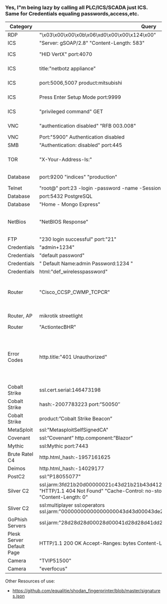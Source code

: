 ### Yes, I"m being lazy by calling all PLC/ICS/SCADA just ICS. Same for Credentials equaling passwords,access,etc.

|Category|Query|Explanation|More|
|----|----|----|----|
|RDP|"\x03\x00\x00\x0b\x06\xd0\x00\x00\x124\x00"|Windows RDP. Usually protected by a 2nd login||
|ICS|"Server: gSOAP/2.8" "Content-Length: 583"|Charging stations for EV||
|ICS|"HID VertX" port:4070|networked access controller with a multi-door access control panel|https://www.hidglobal.com/products/v10000|
|ICS|title:"netbotz appliance"|Used to control building automation or network closets|https://www.apc.com/us/en/product-range/61832-netbotz-400/|
|ICS|port:5006,5007 product:mitsubishi|CPU # identifies the model of the PLC. |[https://www.tkkcorporation.com/mitsubishi/q-series-plc.htm](https://emea.mitsubishielectric.com/fa/products/cnt/plc/plcq/cpu/cpu/q03udvcpu.html#downloads)|
|ICS|Press Enter Setup Mode port:9999|Lantronix devices with admin interface open, NO PASSWORD required.|https://www.lantronix.com/products-class/serial-to-ethernet-device-servers/|
|ICS|"privileged command" GET|Damn fuel pump connected to the internet allowing access to its command line interface...||
|VNC|"authentication disabled" "RFB 003.008"|VNC ... version 3.3?. Regardless, no authentication|https://www.exploit-db.com/exploits/36932|
|VNC|Port:"5900" Authentication disabled|Also VNC with no authentication||
|SMB|"Authentication: disabled" port:445|SMB with no authentication||
|TOR|"X-Your-Address-Is:"|Can also use http.title:"This is a Tor Exit Router" or http.title:"Onion router" as well but this capture more of them in one search.||
|Database|port:9200 "indices" "production"|Elastic Search critical indices are accessible to the internet|https://www.elastic.co/guide/en/elasticsearch/reference/current/important-settings.html|
|Telnet|"root@" port:23 -login -password -name -Session|already logged in as root...||
|Database|port:5432 PostgreSQL|PostgreSQL database||
|Database|"Home - Mongo Express"|Open Mongo Express Panels||
|NetBios|"NetBIOS Response"|NetBIOS service running and accessible on the Internet. These services have the potential to be used in amplification attacks by criminals that wish to perform denial of service attacks.|https://www.chrislockard.net/posts/netbios-name-spoofing-and-smb/|
|FTP|"230 login successful" port:"21"|FTP services without logins||
|Credentials|"admin+1234"|Default credentials listed in banner||
|Credentials| "default password"|Default credentials. Normally hacked||
|Credentials|" Default  Name:admin  Password:1234 "|Default credentials. Normally hacked||
|Credentials|html:"def_wirelesspassword"|default credentials again.||
|Router|"Cisco_CCSP_CWMP_TCPCR"|The cookie usually gives away version and path information. use banner grabbing in order to find network hosts that are running versions of applications and operating systems with known exploits |https://www.cisco.com/c/en/us/products/cloud-systems-management/media-gateway-controller-node-manager/index.html|
|Router, AP|mikrotik streetlight|Let's cry together. These are street lights that are also access points ...|
|Router|"ActiontecBHR"|Actiontech routers|passwords for different modles are here: https://portforward.com/actiontec/passwords/|
|Error Codes|http.title:"401 Unauthorized" |The server generating a 401 response MUST send a WWW-Authenticate header field containing at least one challenge applicable to the target resource. I normally combine this with negation to remove unwanted hits, use ports or county codes. The point to this search is authenication was POSSIBLE but didn't happen because the wrong thing was sent.|https://kinsta.com/knowledgebase/401-error/
|Cobalt Strike|ssl.cert.serial:146473198|Default SSL cert||
|Cobalt Strike|hash:-2007783223 port:”50050″|Hash for Cobalt Strike and its port||
|Cobalt Strike|product:”Cobalt Strike Beacon”||Just by name, because ...|https://github.com/MichaelKoczwara/Awesome-CobaltStrike-Defence|
|MetaSploit|ssl:"MetasploitSelfSignedCA"||https://medium.com/@michaelkoczwara/hunting-c2-with-shodan-223ca250d06f|
|Covenant|ssl:”Covenant” http.component:”Blazor”||https://medium.com/@michaelkoczwara/hunting-c2-with-shodan-223ca250d06f|
|Mythic|ssl:Mythic port:7443||https://medium.com/@michaelkoczwara/hunting-c2-with-shodan-223ca250d06f|
|Brute Ratel C4|http.html_hash:-1957161625|https://medium.com/@michaelkoczwara/hunting-c2-with-shodan-223ca250d06f|
|Deimos|http.html_hash:-14029177||https://medium.com/@michaelkoczwara/hunting-c2-with-shodan-223ca250d06f|
|PostC2|ssl:"P18055077"||https://medium.com/@michaelkoczwara/hunting-c2-with-shodan-223ca250d06f|
|Silver C2|ssl.jarm:3fd21b20d00000021c43d21b21b43d41226dd5dfc615dd4a96265559485910 "HTTP/1.1 404 Not Found" "Cache-Control: no-store, no-cache, must-revalidate" "Content-Length: 0"||https://medium.com/@michaelkoczwara/hunting-c2-with-shodan-223ca250d06f|
|Sliver C2|ssl:multiplayer ssl:operators ssl.jarm:"00000000000000000043d43d00043de2a97eabb398317329f027c66e4c1b01"||https://medium.com/@michaelkoczwara/hunting-c2-with-shodan-223ca250d06f|
|GoPhish Servers|ssl.jarm:"28d28d28d00028d00041d28d28d41dd279b0cf765af27fa62e66d7c8281124"|Had to make some adjustments for shodan|https://medium.com/@michaelkoczwara/hunting-c2-with-shodan-223ca250d06f|
|Plesk Server Default Page|HTTP/1.1 200 OK Accept-Ranges: bytes Content-Length: 5664|Find default page for Plesk Servers||
|Camera|"TVIP51500"|CCTV camera|https://www.usermanuals.au/abus/tvip51500/manual||
|Camera|"everfocus"|IP Camera|https://www.everfocus.com/|



Other Resources of use:
- https://github.com/equalitie/shodan_fingerprinter/blob/master/signatures.json
